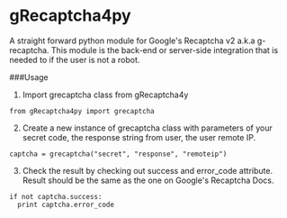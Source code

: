 # gRecaptcha4py
A straight forward python module for Google's Recaptcha v2 a.k.a g-recaptcha. This module is the back-end or server-side integration that is needed to if the user is not a robot.

###Usage
1. Import grecaptcha class from gRecaptcha4y
````````````````
from gRecaptcha4py import grecaptcha
````````````````

2. Create a new instance of grecaptcha class with parameters of your secret code, the response string from user, the user remote IP.
`````````````````
captcha = grecaptcha("secret", "response", "remoteip")
`````````````````

3. Check the result by checking out success and error_code attribute. Result should be the same as the one on Google's Recaptcha Docs.
`````````````````
if not captcha.success:
  print captcha.error_code
`````````````````


